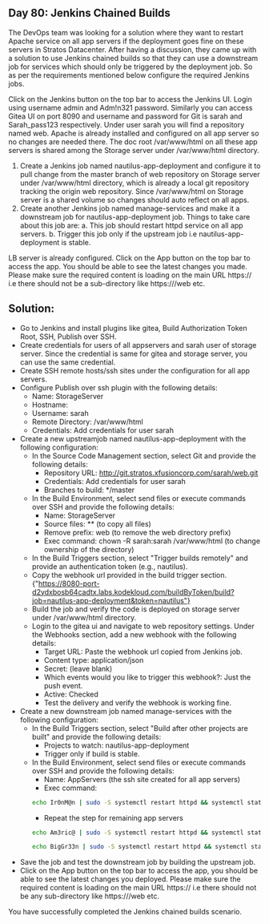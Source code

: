 ## Day 80: Jenkins Chained Builds

The DevOps team was looking for a solution where they want to restart Apache service on all app servers if the deployment goes fine on these servers in Stratos Datacenter. After having a discussion, they came up with a solution to use Jenkins chained builds so that they can use a downstream job for services which should only be triggered by the deployment job. So as per the requirements mentioned below configure the required Jenkins jobs.

Click on the Jenkins button on the top bar to access the Jenkins UI. Login using username admin and Adm!n321 password.
Similarly you can access Gitea UI on port 8090 and username and password for Git is sarah and Sarah_pass123 respectively. Under user sarah you will find a repository named web.
Apache is already installed and configured on all app server so no changes are needed there. The doc root /var/www/html on all these app servers is shared among the Storage server under /var/www/html directory.

1. Create a Jenkins job named nautilus-app-deployment and configure it to pull change from the master branch of web repository on Storage server under /var/www/html directory, which is already a local git repository tracking the origin web repository. Since /var/www/html on Storage server is a shared volume so changes should auto reflect on all apps.
2. Create another Jenkins job named manage-services and make it a downstream job for nautilus-app-deployment job. Things to take care about this job are:
  a. This job should restart httpd service on all app servers.
  b. Trigger this job only if the upstream job i.e nautilus-app-deployment is stable.

LB server is already configured. Click on the App button on the top bar to access the app. You should be able to see the latest changes you made. Please make sure the required content is loading on the main URL https://<LBR-URL> i.e there should not be a sub-directory like https://<LBR-URL>/web etc.


## Solution:

- Go to Jenkins and install plugins like gitea, Build Authorization Token Root, SSH, Publish over SSH.
- Create credentials for users of all appservers and sarah user of storage server. Since the credential is same for gitea and storage server, you can use the same credential.
- Create SSH remote hosts/ssh sites under the configuration for all app servers.
- Configure Publish over ssh plugin with the following details:
  - Name: StorageServer
  - Hostname: <Storage-Server-IP>
  - Username: sarah
  - Remote Directory: /var/www/html
  - Credentials: Add credentials for user sarah
- Create a new upstreamjob named nautilus-app-deployment with the following configuration:
  - In the Source Code Management section, select Git and provide the following details:
    - Repository URL: http://git.stratos.xfusioncorp.com/sarah/web.git
    - Credentials: Add credentials for user sarah
    - Branches to build: */master
  - In the Build Environment, select send files or execute commands over SSH and provide the following details:
    - Name: StorageServer
    - Source files: ** (to copy all files)
    - Remove prefix: web (to remove the web directory prefix)
    - Exec command: chown -R sarah:sarah /var/www/html (to change ownership of the directory)
  - In the Build Triggers section, select "Trigger builds remotely" and provide an authentication token (e.g., nautilus).
  - Copy the webhook url provided in the build trigger section. {"https://8080-port-d2ydxbosb64cadtx.labs.kodekloud.com/buildByToken/build?job=nautilus-app-deployment&token=nautilus"}
  - Build the job and verify the code is deployed on storage server under /var/www/html directory.
  - Login to the gitea ui and navigate to web repository settings. Under the Webhooks section, add a new webhook with the following details:
    - Target URL: Paste the webhook url copied from Jenkins job.
    - Content type: application/json
    - Secret: (leave blank)
    - Which events would you like to trigger this webhook?: Just the push event.
    - Active: Checked
    - Test the delivery and verify the webhook is working fine.
- Create a new downstream job named manage-services with the following configuration:
  - In the Build Triggers section, select "Build after other projects are built" and provide the following details:
    - Projects to watch: nautilus-app-deployment
    - Trigger only if build is stable.
  - In the Build Environment, select send files or execute commands over SSH and provide the following details:
    - Name: AppServers (the ssh site created for all app servers)
    - Exec command:
    ```bash
    echo Ir0nM@n | sudo -S systemctl restart httpd && systemctl status httpd
    ```
    - Repeat the step for remaining app servers
    ```bash
    echo Am3ric@ | sudo -S systemctl restart httpd && systemctl status httpd
    ```
    ```bash
    echo BigGr33n | sudo -S systemctl restart httpd && systemctl status httpd
    ```
- Save the job and test the downstream job by building the upstream job.
- Click on the App button on the top bar to access the app, you should be able to see the latest changes you deployed. Please make sure the required content is loading on the main URL https://<LBR-URL> i.e there should not be any sub-directory like https://<LBR-URL>/web etc.

You have successfully completed the Jenkins chained builds scenario.